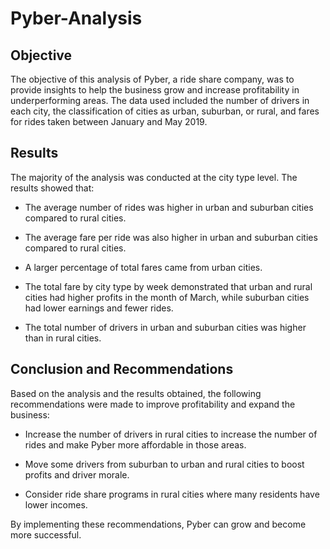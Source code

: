 # Pyber-Analysis

## Objective

The objective of this analysis of Pyber, a ride share company, was to provide insights to help the business grow and increase profitability in underperforming areas. The data used included the number of drivers in each city, the classification of cities as urban, suburban, or rural, and fares for rides taken between January and May 2019.
  
  ## Results
  
The majority of the analysis was conducted at the city type level. The results showed that:
  
  * The average number of rides was higher in urban and suburban cities compared to rural cities.
  
  * The average fare per ride was also higher in urban and suburban cities compared to rural cities.
  
  * A larger percentage of total fares came from urban cities.
    
  * The total fare by city type by week demonstrated that urban and rural cities had higher profits in the month of March, while suburban cities had lower earnings and fewer rides.
   
  * The total number of drivers in urban and suburban cities was higher than in rural cities.
   
   ## Conclusion and Recommendations
   
   Based on the analysis and the results obtained, the following recommendations were made to improve profitability and expand the business:
   
  * Increase the number of drivers in rural cities to increase the number of rides and make Pyber more affordable in those areas.

  * Move some drivers from suburban to urban and rural cities to boost profits and driver morale.

  * Consider ride share programs in rural cities where many residents have lower incomes.

By implementing these recommendations, Pyber can grow and become more successful.